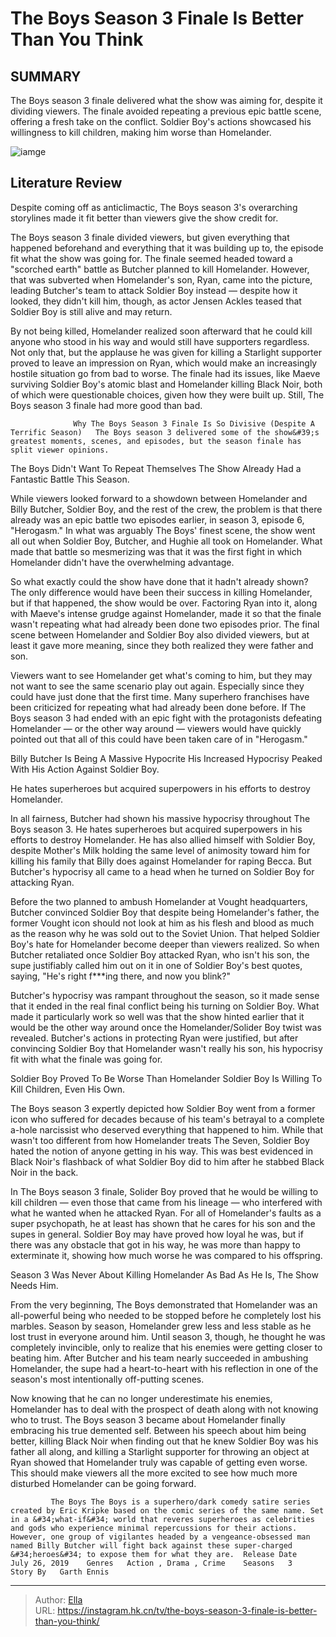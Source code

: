 # The Boys Season 3 Finale Is Better Than You Think


## SUMMARY 



  The Boys season 3 finale delivered what the show was aiming for, despite it dividing viewers.   The finale avoided repeating a previous epic battle scene, offering a fresh take on the conflict.   Soldier Boy&#39;s actions showcased his willingness to kill children, making him worse than Homelander.  

![iamge](https://static1.srcdn.com/wordpress/wp-content/uploads/2023/11/the-boys-season-3-cropped.jpg)

## Literature Review
Despite coming off as anticlimactic, The Boys season 3&#39;s overarching storylines made it fit better than viewers give the show credit for.




The Boys season 3 finale divided viewers, but given everything that happened beforehand and everything that it was building up to, the episode fit what the show was going for. The finale seemed headed toward a &#34;scorched earth&#34; battle as Butcher planned to kill Homelander. However, that was subverted when Homelander&#39;s son, Ryan, came into the picture, leading Butcher&#39;s team to attack Soldier Boy instead — despite how it looked, they didn&#39;t kill him, though, as actor Jensen Ackles teased that Soldier Boy is still alive and may return.




By not being killed, Homelander realized soon afterward that he could kill anyone who stood in his way and would still have supporters regardless. Not only that, but the applause he was given for killing a Starlight supporter proved to leave an impression on Ryan, which would make an increasingly hostile situation go from bad to worse. The finale had its issues, like Maeve surviving Soldier Boy&#39;s atomic blast and Homelander killing Black Noir, both of which were questionable choices, given how they were built up. Still, The Boys season 3 finale had more good than bad.

                  Why The Boys Season 3 Finale Is So Divisive (Despite A Terrific Season)   The Boys season 3 delivered some of the show&#39;s greatest moments, scenes, and episodes, but the season finale has split viewer opinions.    


 The Boys Didn&#39;t Want To Repeat Themselves 
The Show Already Had a Fantastic Battle This Season.
          




While viewers looked forward to a showdown between Homelander and Billy Butcher, Soldier Boy, and the rest of the crew, the problem is that there already was an epic battle two episodes earlier, in season 3, episode 6, &#34;Herogasm.&#34; In what was arguably The Boys&#39; finest scene, the show went all out when Soldier Boy, Butcher, and Hughie all took on Homelander. What made that battle so mesmerizing was that it was the first fight in which Homelander didn&#39;t have the overwhelming advantage.


 

So what exactly could the show have done that it hadn&#39;t already shown? The only difference would have been their success in killing Homelander, but if that happened, the show would be over. Factoring Ryan into it, along with Maeve&#39;s intense grudge against Homelander, made it so that the finale wasn&#39;t repeating what had already been done two episodes prior. The final scene between Homelander and Soldier Boy also divided viewers, but at least it gave more meaning, since they both realized they were father and son.




Viewers want to see Homelander get what&#39;s coming to him, but they may not want to see the same scenario play out again. Especially since they could have just done that the first time. Many superhero franchises have been criticized for repeating what had already been done before. If The Boys season 3 had ended with an epic fight with the protagonists defeating Homelander — or the other way around — viewers would have quickly pointed out that all of this could have been taken care of in &#34;Herogasm.&#34;



 Billy Butcher Is Being A Massive Hypocrite 
His Increased Hypocrisy Peaked With His Action Against Soldier Boy.
          



He hates superheroes but acquired superpowers in his efforts to destroy Homelander.







In all fairness, Butcher had shown his massive hypocrisy throughout The Boys season 3. He hates superheroes but acquired superpowers in his efforts to destroy Homelander. He has also allied himself with Soldier Boy, despite Mother&#39;s Milk holding the same level of animosity toward him for killing his family that Billy does against Homelander for raping Becca. But Butcher&#39;s hypocrisy all came to a head when he turned on Soldier Boy for attacking Ryan.


 

Before the two planned to ambush Homelander at Vought headquarters, Butcher convinced Soldier Boy that despite being Homelander&#39;s father, the former Vought icon should not look at him as his flesh and blood as much as the reason why he was sold out to the Soviet Union. That helped Soldier Boy&#39;s hate for Homelander become deeper than viewers realized. So when Butcher retaliated once Soldier Boy attacked Ryan, who isn&#39;t his son, the supe justifiably called him out on it in one of Soldier Boy&#39;s best quotes, saying, &#34;He&#39;s right f***ing there, and now you blink?&#34;




Butcher&#39;s hypocrisy was rampant throughout the season, so it made sense that it ended in the real final conflict being his turning on Soldier Boy. What made it particularly work so well was that the show hinted earlier that it would be the other way around once the Homelander/Solider Boy twist was revealed. Butcher&#39;s actions in protecting Ryan were justified, but after convincing Soldier Boy that Homelander wasn&#39;t really his son, his hypocrisy fit with what the finale was going for.



 Soldier Boy Proved To Be Worse Than Homelander 
Soldier Boy Is Willing To Kill Children, Even His Own.
          

The Boys season 3 expertly depicted how Soldier Boy went from a former icon who suffered for decades because of his team&#39;s betrayal to a complete a-hole narcissist who deserved everything that happened to him. While that wasn&#39;t too different from how Homelander treats The Seven, Soldier Boy hated the notion of anyone getting in his way. This was best evidenced in Black Noir&#39;s flashback of what Soldier Boy did to him after he stabbed Black Noir in the back.





 

In The Boys season 3 finale, Solider Boy proved that he would be willing to kill children — even those that came from his lineage — who interfered with what he wanted when he attacked Ryan. For all of Homelander&#39;s faults as a super psychopath, he at least has shown that he cares for his son and the supes in general. Soldier Boy may have proved how loyal he was, but if there was any obstacle that got in his way, he was more than happy to exterminate it, showing how much worse he was compared to his offspring.



 Season 3 Was Never About Killing Homelander 
As Bad As He Is, The Show Needs Him.
          




From the very beginning, The Boys demonstrated that Homelander was an all-powerful being who needed to be stopped before he completely lost his marbles. Season by season, Homelander grew less and less stable as he lost trust in everyone around him. Until season 3, though, he thought he was completely invincible, only to realize that his enemies were getting closer to beating him. After Butcher and his team nearly succeeded in ambushing Homelander, the supe had a heart-to-heart with his reflection in one of the season&#39;s most intentionally off-putting scenes.


 

Now knowing that he can no longer underestimate his enemies, Homelander has to deal with the prospect of death along with not knowing who to trust. The Boys ​​​​​​season 3 became about Homelander finally embracing his true demented self. Between his speech about him being better, killing Black Noir when finding out that he knew Soldier Boy was his father all along, and killing a Starlight supporter for throwing an object at Ryan showed that Homelander truly was capable of getting even worse. This should make viewers all the more excited to see how much more disturbed Homelander can be going forward.




             The Boys The Boys is a superhero/dark comedy satire series created by Eric Kripke based on the comic series of the same name. Set in a &#34;what-if&#34; world that reveres superheroes as celebrities and gods who experience minimal repercussions for their actions. However, one group of vigilantes headed by a vengeance-obsessed man named Billy Butcher will fight back against these super-charged &#34;heroes&#34; to expose them for what they are.  Release Date   July 26, 2019    Genres   Action , Drama , Crime    Seasons   3    Story By   Garth Ennis       


---

> Author: [Ella](https://instagram.hk.cn/)  
> URL: https://instagram.hk.cn/tv/the-boys-season-3-finale-is-better-than-you-think/  

